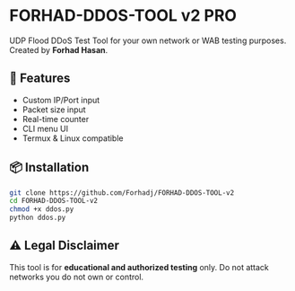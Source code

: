 # FORHAD-DDOS-TOOL v2 PRO

UDP Flood DDoS Test Tool for your own network or WAB testing purposes. Created by **Forhad Hasan**.

## 🚀 Features
- Custom IP/Port input
- Packet size input
- Real-time counter
- CLI menu UI
- Termux & Linux compatible

## 📦 Installation
```bash
git clone https://github.com/Forhadj/FORHAD-DDOS-TOOL-v2
cd FORHAD-DDOS-TOOL-v2
chmod +x ddos.py
python ddos.py
```

## ⚠️ Legal Disclaimer
This tool is for **educational and authorized testing** only. Do not attack networks you do not own or control.

